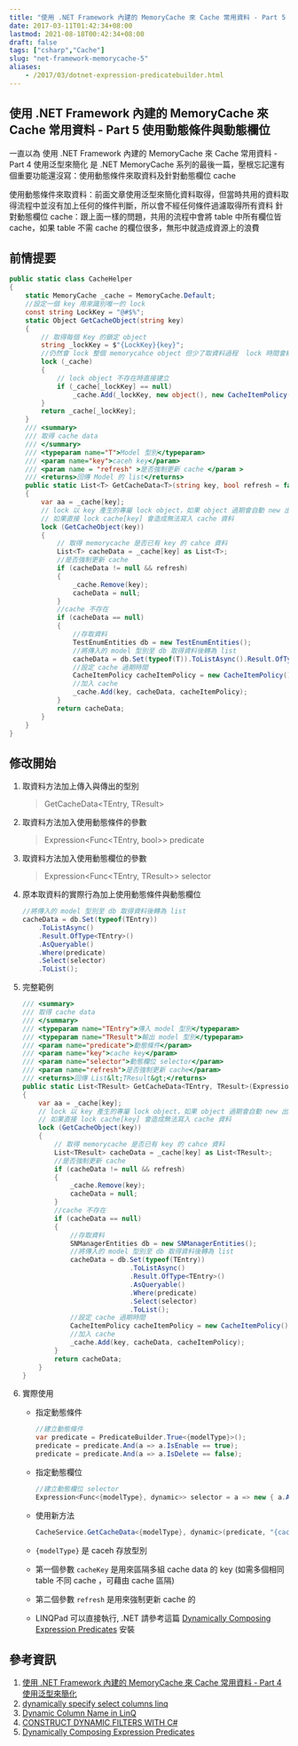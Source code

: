 ```yaml
---
title: "使用 .NET Framework 內建的 MemoryCache 來 Cache 常用資料 - Part 5 使用動態條件與動態欄位"
date: 2017-03-11T01:42:34+08:00
lastmod: 2021-08-18T00:42:34+08:00
draft: false
tags: ["csharp","Cache"]
slug: "net-framework-memorycache-5"
aliases:
    - /2017/03/dotnet-expression-predicatebuilder.html
---
```

## 使用 .NET Framework 內建的 MemoryCache 來 Cache 常用資料 - Part 5 使用動態條件與動態欄位

一直以為 使用 .NET Framework 內建的 MemoryCache 來 Cache 常用資料 - Part 4 使用泛型來簡化 是 .NET MemoryCache 系列的最後一篇，壓根忘記還有個重要功能還沒寫：使用動態條件來取資料及針對動態欄位 cache

使用動態條件來取資料：前面文章使用泛型來簡化資料取得，但當時共用的資料取得流程中並沒有加上任何的條件判斷，所以會不經任何條件過濾取得所有資料
針對動態欄位 cache：跟上面一樣的問題，共用的流程中會將 table 中所有欄位皆 cache，如果 table 不需 cache 的欄位很多，無形中就造成資源上的浪費

## 前情提要

```cs
public static class CacheHelper
{
    static MemoryCache _cache = MemoryCache.Default;
    //設定一個 key 用來識別唯一的 lock
    const string LockKey = "@#$%";
    static Object GetCacheObject(string key)
    {
        // 取得每個 Key 的鎖定 object
        string _lockKey = $"{LockKey}{key}";
        //仍然會 lock 整個 memorycahce object 但少了取資料過程  lock 時間會縮短
        lock (_cache)
        {
            // lock object 不存在時直接建立
            if (_cache[_lockKey] == null)
                _cache.Add(_lockKey, new object(), new CacheItemPolicy() { SlidingExpiration = new TimeSpan(0, 10, 0) });
        }
        return _cache[_lockKey];
    }
    /// <summary>
    /// 取得 cache data
    /// </summary>
    /// <typeparam name="T">Model 型別</typeparam>
    /// <param name="key">caceh key</param>
    /// <param name = "refresh" >是否強制更新 cache </param >
    /// <returns>回傳 Model 的 list</returns>
    public static List<T> GetCacheData<T>(string key, bool refresh = false) where T : class
    {
        var aa = _cache[key];
        // lock 以 key 產生的專屬 lock object，如果 object 過期會自動 new 出新的
        // 如果直接 lock cache[key] 會造成無法寫入 cache 資料
        lock (GetCacheObject(key))
        {
            // 取得 memorycache 是否已有 key 的 cahce 資料
            List<T> cacheData = _cache[key] as List<T>;
            //是否強制更新 cache
            if (cacheData != null && refresh)
            {
                _cache.Remove(key);
                cacheData = null;
            }
            //cache 不存在
            if (cacheData == null)
            {
                //存取資料
                TestEnumEntities db = new TestEnumEntities();
                //將傳入的 model 型別至 db 取得資料後轉為 list
                cacheData = db.Set(typeof(T)).ToListAsync().Result.OfType<T>().ToList();
                //設定 cache 過期時間
                CacheItemPolicy cacheItemPolicy = new CacheItemPolicy() { SlidingExpiration = new TimeSpan(0, 10, 0) };
                //加入 cache
                _cache.Add(key, cacheData, cacheItemPolicy);
            }
            return cacheData;
        }
    }
}
```

## 修改開始

1. 取資料方法加上傳入與傳出的型別

    >GetCacheData<TEntry, TResult>

2. 取資料方法加入使用動態條件的參數

    >Expression<Func<TEntry, bool>> predicate

3. 取資料方法加入使用動態欄位的參數

    >Expression<Func<TEntry, TResult>> selector

4. 原本取資料的實際行為加上使用動態條件與動態欄位

    ```cs
    //將傳入的 model 型別至 db 取得資料後轉為 list
    cacheData = db.Set(typeof(TEntry))
        .ToListAsync()
        .Result.OfType<TEntry>()
        .AsQueryable()
        .Where(predicate)
        .Select(selector)
        .ToList();
    ```

5. 完整範例

     ```cs
     /// <summary>
     /// 取得 cache data
     /// </summary>
     /// <typeparam name="TEntry">傳入 model 型別</typeparam>
     /// <typeparam name="TResult">輸出 model 型別</typeparam>
     /// <param name="predicate">動態條件</param>
     /// <param name="key">cache key</param>
     /// <param name="selector">動態欄位 selector</param>
     /// <param name="refresh">是否強制更新 cache</param>
     /// <returns>回傳 List&lt;TResult&gt;</returns>
     public static List<TResult> GetCacheData<TEntry, TResult>(Expression<Func<TEntry, bool>> predicate, string key, Expression<Func<TEntry, TResult>> selector, bool refresh = false) where TEntry : class where TResult : class
     {
         var aa = _cache[key];
         // lock 以 key 產生的專屬 lock object，如果 object 過期會自動 new 出新的
         // 如果直接 lock cache[key] 會造成無法寫入 cache 資料
         lock (GetCacheObject(key))
         {
             // 取得 memorycache 是否已有 key 的 cahce 資料
             List<TResult> cacheData = _cache[key] as List<TResult>;
             //是否強制更新 cache
             if (cacheData != null && refresh)
             {
                 _cache.Remove(key);
                 cacheData = null;
             }
             //cache 不存在
             if (cacheData == null)
             {
                 //存取資料
                 SNManagerEntities db = new SNManagerEntities();
                 //將傳入的 model 型別至 db 取得資料後轉為 list
                 cacheData = db.Set(typeof(TEntry))
                                .ToListAsync()
                                .Result.OfType<TEntry>()
                                .AsQueryable()
                                .Where(predicate)
                                .Select(selector)
                                .ToList();
                 //設定 cache 過期時間
                 CacheItemPolicy cacheItemPolicy = new CacheItemPolicy() { SlidingExpiration = new TimeSpan(0, 10, 0) };
                 //加入 cache
                 _cache.Add(key, cacheData, cacheItemPolicy);
             }
             return cacheData;
         }
     }
     ```

6. 實際使用
    - 指定動態條件

        ```cs
        //建立動態條件
        var predicate = PredicateBuilder.True<{modelType}>();
        predicate = predicate.And(a => a.IsEnable == true);
        predicate = predicate.And(a => a.IsDelete == false);
        ```

    - 指定動態欄位

        ```cs
        //建立動態欄位 selector
        Expression<Func<{modelType}, dynamic>> selector = a => new { a.APIKey };
        ```

    - 使用新方法

        ```cs
        CacheService.GetCacheData<{modelType}, dynamic>(predicate, "{cacheKey}", selector,{refresh=false}); CacheHelper.GetCacheData<{modelType}>("{cacheKey}",{refresh=false});
        ```

    - `{modelType}` 是 caceh 存放型別
    - 第一個參數 `cacheKey` 是用來區隔多組 cache data 的 key (如需多個相同 table 不同 cache ，可藉由 cache 區隔)
    - 第二個參數 `refresh` 是用來強制更新 cache 的
    - LINQPad 可以直接執行, .NET 請參考這篇 [Dynamically Composing Expression Predicates](http://www.albahari.com/nutshell/predicatebuilder.aspx) 安裝

## 參考資訊

1. [使用 .NET Framework 內建的 MemoryCache 來 Cache 常用資料 - Part 4 使用泛型來簡化](/net-framework-memorycache-use-generic)
2. [dynamically specify select columns linq](http://stackoverflow.com/questions/38467681/dynamically-specify-select-columns-linq)
3. [Dynamic Column Name in LinQ](http://stackoverflow.com/questions/24732724/dynamic-column-name-in-linq)
4. [CONSTRUCT DYNAMIC FILTERS WITH C#](http://www.pashov.net/code/dynamic+filters)
5. [Dynamically Composing Expression Predicates](http://www.albahari.com/nutshell/predicatebuilder.aspx)
